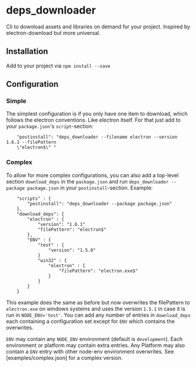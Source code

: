 # deps_downloader
Cli to download assets and libraries on demand for your project. Inspired by electron-download but more universal.


## Installation

Add to your project via `npm install --save`

## Configuration

### Simple

The simplest configuration is if you only have one item to download, which follows the electron conventions. Like electron itself. For that just add to your `package.json`'s `script`-section:

```
    "postinstall": "deps_downloader --filename electron --version 1.6.1 --filePattern 
    \"electron$\" "
```

### Complex

To allow for more complex configurations, you can also add a top-level section `download_deps` in the `package.json` and run `deps_downloader --package package.json` in your `postinstall`-section. Example:

```
    "scripts" : {
        "postinstall": "deps_downloader --package package.json"
    },
    "download_deps": {
        "electron" : {
            "version": "1.6.1"
            "filePattern": "electron$"
        },
        "ENV" : {
            "test" : {
                "version": "1.5.0"
            }
            "win32" : {
                "electron" : {
                    "filePattern": "electron.exe$"
                }
            }
        }
    }
```

This example does the same as before but now overwrites the filePattern to `electron.exe` on windows systems and uses the version `1.5.1` in case it is run in `NODE_ENV='test'`. You can add any number of entries in `download_deps` each containing a configuration set except for `ENV` which contains the overwrites.

`ENV` may contain any `NODE_ENV` environment (default is `development`). Each environment or platform may contain extra entries. Any Platform may also contain a `ENV` entry with other node-env environment overwrites. See [examples/complex.json] for a complex version.
